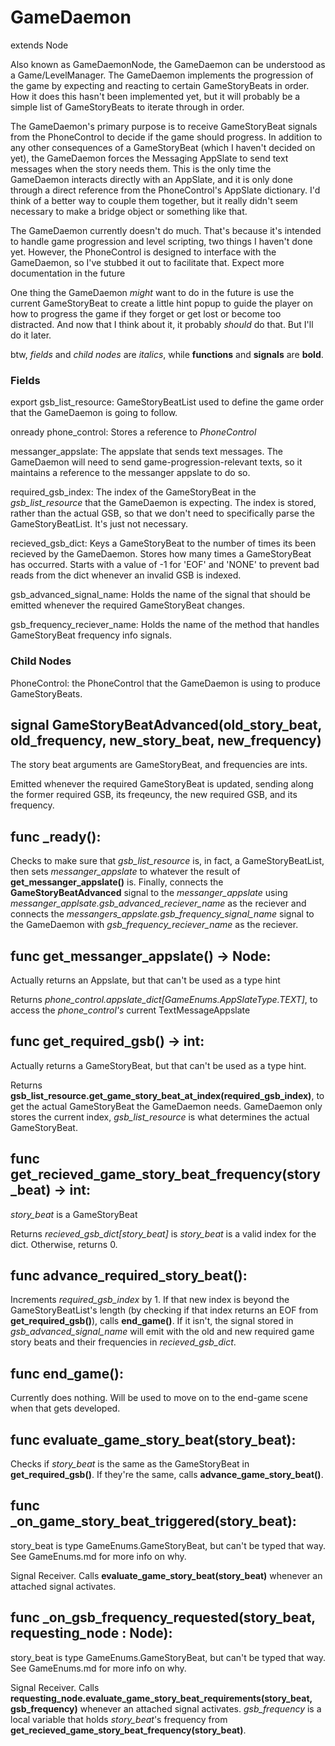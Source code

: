 # GameDaemon
extends Node

Also known as GameDaemonNode, the GameDaemon can be understood as a Game/LevelManager. The GameDaemon implements the progression of the game by expecting and reacting to certain GameStoryBeats in order. How it does this hasn't been implemented yet, but it will probably be a simple list of GameStoryBeats to iterate through in order.

The GameDaemon's primary purpose is to receive GameStoryBeat signals from the PhoneControl to decide if the game should progress. In addition to any other consequences of a GameStoryBeat (which I haven't decided on yet), the GameDaemon forces the Messaging AppSlate to send text messages when the story needs them. This is the only time the GameDaemon interacts directly with an AppSlate, and it is only done through a direct reference from the PhoneControl's AppSlate dictionary. I'd think of a better way to couple them together, but it really didn't seem necessary to make a bridge object or something like that.

The GameDaemon currently doesn't do much. That's because it's intended to handle game progression and level scripting, two things I haven't done yet. However, the PhoneControl is designed to interface with the GameDaemon, so I've stubbed it out to facilitate that. Expect more documentation in the future

One thing the GameDaemon _might_ want to do in the future is use the current GameStoryBeat to create a little hint popup to guide the player on how to progress the game if they forget or get lost or become too distracted. And now that I think about it, it probably _should_ do that. But I'll do it later.

btw, _fields_ and _child nodes_ are _italics_, while **functions** and **signals** are **bold**.

### Fields
export gsb_list_resource: GameStoryBeatList used to define the game order that the GameDaemon is going to follow.

onready phone_control: Stores a reference to _PhoneControl_

messanger_appslate: The appslate that sends text messages. The GameDaemon will need to send game-progression-relevant texts, so it maintains a reference to the messanger appslate to do so.

required_gsb_index: The index of the GameStoryBeat in the _gsb_list_resource_ that the GameDaemon is expecting. The index is stored, rather than the actual GSB, so that we don't need to specifically parse the GameStoryBeatList. It's just not necessary.

recieved_gsb_dict: Keys a GameStoryBeat to the number of times its been recieved by the GameDaemon. Stores how many times a GameStoryBeat has occurred. Starts with a value of -1 for 'EOF' and 'NONE' to prevent bad reads from the dict whenever an invalid GSB is indexed.

gsb_advanced_signal_name: Holds the name of the signal that should be emitted whenever the required GameStoryBeat changes.

gsb_frequency_reciever_name:  Holds the name of the method that handles GameStoryBeat frequency info signals.

### Child Nodes
PhoneControl: the PhoneControl that the GameDaemon is using to produce GameStoryBeats.

## signal GameStoryBeatAdvanced(old_story_beat, old_frequency, new_story_beat, new_frequency)
The story beat arguments are GameStoryBeat, and frequencies are ints.

Emitted whenever the required GameStoryBeat is updated, sending along the former required GSB, its freqeuncy, the new required GSB, and its frequency.

## func _ready():
Checks to make sure that _gsb_list_resource_ is, in fact, a GameStoryBeatList, then sets _messanger_appslate_ to whatever the result of **get_messanger_appslate()** is. Finally, connects the **GameStoryBeatAdvanced** signal to the _messanger_appslate_ using _messanger_applsate.gsb_advanced_reciever_name_ as the reciever and connects the _messangers_appslate.gsb_frequency_signal_name_  signal to the GameDaemon with _gsb_frequency_reciever_name_ as the reciever.
	
## func get_messanger_appslate() -> Node:
Actually returns an Appslate, but that can't be used as a type hint

Returns _phone_control.appslate_dict[GameEnums.AppSlateType.TEXT]_, to access the _phone_control's_ current TextMessageAppslate

## func get_required_gsb() -> int:
Actually returns a GameStoryBeat, but that can't be used as a type hint.

Returns **gsb_list_resource.get_game_story_beat_at_index(required_gsb_index)**, to get the actual GameStoryBeat the GameDaemon needs. GameDaemon only stores the current index, _gsb_list_resource_ is what determines the actual GameStoryBeat.

## func get_recieved_game_story_beat_frequency(story_beat) -> int:
_story_beat_ is a GameStoryBeat

Returns _recieved_gsb_dict[story_beat]_ is _story_beat_ is a valid index for the dict. Otherwise, returns 0.

## func advance_required_story_beat():
Increments _required_gsb_index_ by 1. If that new index is beyond the GameStoryBeatList's length (by checking if that index returns an EOF from **get_required_gsb()**), calls **end_game()**. If it isn't, the signal stored in _gsb_advanced_signal_name_  will emit with the old and new required game story beats and their frequencies in _recieved_gsb_dict_.

## func end_game():
Currently does nothing. Will be used to move on to the end-game scene when that gets developed.

## func evaluate_game_story_beat(story_beat):
Checks if _story_beat_ is the same as the GameStoryBeat in **get_required_gsb()**. If they're the same, calls **advance_game_story_beat()**.

## func _on_game_story_beat_triggered(story_beat):
story_beat is type GameEnums.GameStoryBeat, but can't be typed that way. See GameEnums.md for more info on why.

Signal Receiver. Calls **evaluate_game_story_beat(story_beat)** whenever an attached signal activates.

## func _on_gsb_frequency_requested(story_beat, requesting_node : Node):
story_beat is type GameEnums.GameStoryBeat, but can't be typed that way. See GameEnums.md for more info on why.

Signal Receiver. Calls **requesting_node.evaluate_game_story_beat_requirements(story_beat, gsb_frequency)** whenever an attached signal activates. _gsb_frequency_ is a local variable that holds _story_beat_'s frequency from **get_recieved_game_story_beat_frequency(story_beat)**.

